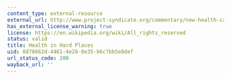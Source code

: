 ```yaml
---
content_type: external-resource
external_url: http://www.project-syndicate.org/commentary/new-health-care-models-in-developing-countries-by-joseph-jimenez
has_external_license_warning: true
license: https://en.wikipedia.org/wiki/All_rights_reserved
status: valid
title: Health in Hard Places
uid: 8d78662d-4461-4e28-8e35-b6c7bb5e8def
url_status_code: 200
wayback_url: ''
---
```

